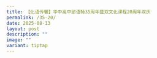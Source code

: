 ```yaml
---
title: 【化语传馨】华中高中部语特35周年暨双文化课程20周年双庆
permalink: /35-20/
date: 2025-08-13
layout: post
description: ""
image: ""
variant: tiptap
---
```

